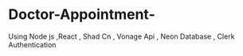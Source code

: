 # Doctor-Appointment-
Using Node js ,React , Shad Cn , Vonage Api , Neon Database , Clerk Authentication
